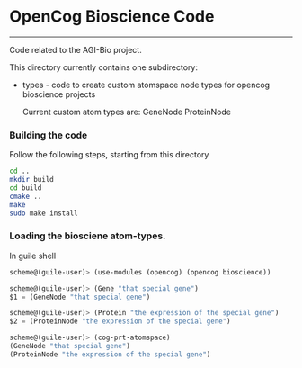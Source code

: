 
# OpenCog Bioscience Code
-----------------------

Code related to the AGI-Bio project.

This directory currently contains one subdirectory:

* types - code to create custom atomspace node types for opencog bioscience
        projects

     Current custom atom types are:
       GeneNode
       ProteinNode

### Building the code
Follow the following steps, starting from this directory

```bash
cd ..
mkdir build
cd build
cmake ..
make
sudo make install
```

### Loading the biosciene atom-types.
In guile shell
```scheme
scheme@(guile-user)> (use-modules (opencog) (opencog bioscience))

scheme@(guile-user)> (Gene "that special gene")
$1 = (GeneNode "that special gene")

scheme@(guile-user)> (Protein "the expression of the special gene")
$2 = (ProteinNode "the expression of the special gene")

scheme@(guile-user)> (cog-prt-atomspace)
(GeneNode "that special gene")
(ProteinNode "the expression of the special gene")

```
